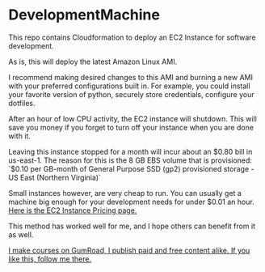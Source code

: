 # DevelopmentMachine

This repo contains Cloudformation to deploy an EC2 Instance for software development.

As is, this will deploy the latest Amazon Linux AMI.

I recommend making desired changes to this AMI and burning a new AMI with your preferred configurations built in. For example, you could install your favorite version of python, securely store credentials, configure your dotfiles.

After an hour of low CPU activity, the EC2 instance will shutdown. This will save you money if you forget to turn off your instance when you are done with it.

Leaving this instance stopped for a month will incur about an $0.80 bill in us-east-1. The reason for this is the 8 GB EBS volume that is provisioned: `$0.10 per GB-month of General Purpose SSD (gp2) provisioned storage - US East (Northern Virginia)`

Small instances however, are very cheap to run. You can usually get a machine big enough for your development needs for under $0.01 an hour. [Here is the EC2 Instance Pricing page.](https://aws.amazon.com/ec2/pricing/on-demand/)

This method has worked well for me, and I hope others can benefit from it as well.

[I make courses on GumRoad, I publish paid and free content alike. If you like this, follow me there.](https://store.owen.dev)

